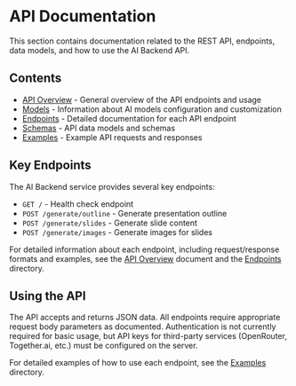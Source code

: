 # API Documentation

This section contains documentation related to the REST API, endpoints, data models, and how to use the AI Backend API.

## Contents

- [API Overview](./overview.md) - General overview of the API endpoints and usage
- [Models](./models.md) - Information about AI models configuration and customization
- [Endpoints](./endpoints/) - Detailed documentation for each API endpoint
- [Schemas](./schemas/) - API data models and schemas
- [Examples](./examples/) - Example API requests and responses

## Key Endpoints

The AI Backend service provides several key endpoints:

- `GET /` - Health check endpoint
- `POST /generate/outline` - Generate presentation outline
- `POST /generate/slides` - Generate slide content
- `POST /generate/images` - Generate images for slides

For detailed information about each endpoint, including request/response formats and examples, see the [API Overview](./overview.md) document and the [Endpoints](./endpoints/) directory.

## Using the API

The API accepts and returns JSON data. All endpoints require appropriate request body parameters as documented. Authentication is not currently required for basic usage, but API keys for third-party services (OpenRouter, Together.ai, etc.) must be configured on the server.

For detailed examples of how to use each endpoint, see the [Examples](./examples/) directory. 
